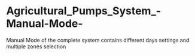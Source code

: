 # Agricultural_Pumps_System_-Manual-Mode-
Manual Mode of the complete system contains different days settings and multiple zones selection
